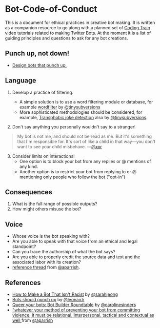# Bot-Code-of-Conduct

This is a document for ethical practices in creative bot making. It is written as a companion resource to go along with a planned set of [Coding Train](http://thecodingtrain.com/) video tutorials related to making Twitter Bots. At the moment it is a list of guiding principles and questions to ask for any bot creations.

## Punch up, not down!
* [Design bots that punch up.](https://www.crummy.com/2013/11/27/0)

## Language

1. Develop a practice of filtering.
    * A simple solution is to use a word filtering module or database, for example [wordfilter](https://github.com/dariusk/wordfilter) by [@tinysubversions](https://twitter.com/tinysubversions)
    * More sophisticated methodologies should be considered, for example, [Transphobic joke detection](http://tinysubversions.com/notes/transphobic-joke-detection/) also by [@tinysubversions](https://twitter.com/tinysubversions).

2. Don't say anything you personally wouldn't say to a stranger!
> My bot is not me, and should not be read as me. But it's something that I'm responsible for. It's sort of like a child in that way—you don't want to see your child misbehave. —[@xor](https://twitter.com/xor)

3. Consider limits on interactions!
     * One option is to block your bot from any replies or @ mentions of any kind.
     * Another option is to restrict your bot from replying to or @ mentioning only people who follow the bot ("opt-in")
     
## Consequences
1. What is the full range of possible outputs?
2. How might others misuse the bot?

## Voice
* Whose voice is the bot speaking with? 
* Are you able to speak with that voice from an ethical and legal standpoint?
* Can you trace the authorship of what the bot says?
* Are you able to properly credit the source data and text and the associated labor with its creation?
* [reference thread](https://twitter.com/aparrish/status/1286808606466244608) from [@aparrish](@https://twitter.com/aparrish).

## References
* [How to Make a Bot That Isn't Racist](https://www.vice.com/en/article/mg7g3y/how-to-make-a-not-racist-bot) by [@sarahjeong](https://twitter.com/sarahjeong)
* [Bots should punch up](https://www.crummy.com/2013/11/27/0) by [@leonardr](https://twitter.com/leonardr)
* [Queer your bots: Bot Builder Roundtable](https://www.autostraddle.com/queer-your-bots-the-bot-builder-roundtable-333806/) by [@carolinesinders](https://twitter.com/carolinesinders)
* ["whatever your method of preventing your bot from committing violence, it must be relational, interpersonal, tactical and contextual as well
](https://twitter.com/aparrish/status/713025157607133184) from [@aparrish](@https://twitter.com/aparrish)
